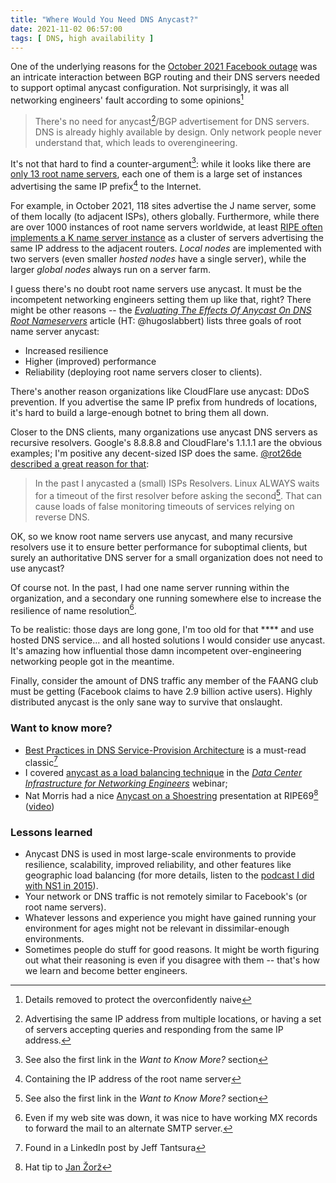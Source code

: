 ```yaml
---
title: "Where Would You Need DNS Anycast?"
date: 2021-11-02 06:57:00
tags: [ DNS, high availability ]
---
```

One of the underlying reasons for the [October 2021 Facebook outage](/2021/10/circular-dependencies-considered-harmful.html) was an intricate interaction between BGP routing and their DNS servers needed to support optimal anycast configuration. Not surprisingly, it was all networking engineers' fault according to some opinions[^1]

> ⁦‪There's no need for anycast[^2]/BGP advertisement for DNS servers. DNS is already highly available by design. Only network people never understand that, which leads to overengineering.

It's not that hard to find a counter-argument[^4]: while it looks like there are [only 13 root name servers](https://root-servers.org/), each one of them is a large set of instances advertising the same IP prefix[^3] to the Internet.
<!--more-->
[^1]: Details removed to protect the overconfidently naive

[^2]: Advertising the same IP address from multiple locations, or having a set of servers accepting queries and responding from the same IP address.

[^3]: Containing the IP address of the root name server

[^4]: See also the first link in the *Want to Know More?* section

For example, in October 2021, 118 sites advertise the J name server, some of them locally (to adjacent ISPs), others globally. Furthermore, while there are over 1000 instances of root name servers worldwide, at least [RIPE often implements a K name server instance](https://labs.ripe.net/author/romeo_zwart/new-architecture-model-for-k-root-local-instances/) as a cluster of servers advertising the same IP address to the adjacent routers. *Local nodes* are implemented with two servers (even smaller *hosted nodes* have a single server), while the larger *global nodes* always run on a server farm.

I guess there's no doubt root name servers use anycast. It must be the incompetent networking engineers setting them up like that, right? There might be other reasons -- the *[Evaluating The Effects Of Anycast On DNS Root Nameservers](https://www.ripe.net/publications/docs/ripe-393)* article (HT: @hugoslabbert) lists three goals of root name server anycast:

* Increased resilience
* Higher (improved) performance
* Reliability (deploying root name servers closer to clients).

There's another reason organizations like CloudFlare use anycast: DDoS prevention. If you advertise the same IP prefix from hundreds of locations, it's hard to build a large-enough botnet to bring them all down.

Closer to the DNS clients, many organizations use anycast DNS servers as recursive resolvers. Google's 8.8.8.8 and CloudFlare's 1.1.1.1 are the obvious examples; I'm positive any decent-sized ISP does the same. [@rot26de described a great reason for that](https://twitter.com/rot26de/status/1445850008444624907):

> In the past I anycasted a (small) ISPs Resolvers. Linux ALWAYS waits for a timeout of the first resolver before asking the second[^4]. That can cause loads of false monitoring timeouts of services relying on reverse DNS.

[^4]: Cisco IOS had the same behavior the last time I looked

OK, so we know root name servers use anycast, and many recursive resolvers use it to ensure better performance for suboptimal clients, but surely an authoritative DNS server for a small organization does not need to use anycast?

Of course not. In the past, I had one name server running within the organization, and a secondary one running somewhere else to increase the resilience of name resolution[^5]. 

To be realistic: those days are long gone, I'm too old for that **** and use hosted DNS service... and all hosted solutions I would consider use anycast. It's amazing how influential those damn incompetent over-engineering networking people got in the meantime.

Finally, consider the amount of DNS traffic any member of the FAANG club must be getting (Facebook claims to have 2.9 billion active users). Highly distributed anycast is the only sane way to survive that onslaught.

### Want to know more? 

* [Best Practices in DNS Service-Provision Architecture](https://meetings.icann.org/en/marrakech55/schedule/mon-tech/presentation-dns-service-provision-07mar16-en.pdf) is a must-read classic[^8]
* I covered [anycast as a load balancing technique](https://my.ipspace.net/bin/get/DC30/2.2.3.1%20-%20DNS%20and%20Anycast%20Load%20Balancing.mp4?doccode=DC30) in the _[Data Center Infrastructure for Networking Engineers](https://www.ipspace.net/Data_Center_Infrastructure_for_Networking_Engineers)_ webinar;
* Nat Morris had a nice [Anycast on a Shoestring](https://ripe69.ripe.net/wp-content/uploads/presentations/36-Anycast-on-a-shoe-string-RIPE69.pdf) presentation at RIPE69[^7] ([video](https://ripe69.ripe.net/archives/video/180/))

[^7]: Hat tip to [Jan Žorž](https://www.linkedin.com/in/janzorz/)

[^8]: Found in a LinkedIn post by Jeff Tantsura

### Lessons learned

* Anycast DNS is used in most large-scale environments to provide resilience, scalability, improved reliability, and other features like geographic load balancing (for more details, listen to the [podcast I did with NS1 in 2015](https://blog.ipspace.net/2015/04/nsone-data-driven-dns-on-software-gone.html)).
* Your network or DNS traffic is not remotely similar to Facebook's (or root name servers).
* Whatever lessons and experience you might have gained running your environment for ages might not be relevant in dissimilar-enough environments.
* Sometimes people do stuff for good reasons. It might be worth figuring out what their reasoning is even if you disagree with them -- that's how we learn and become better engineers.

[^5]: Even if my web site was down, it was nice to have working MX records to forward the mail to an alternate SMTP server.

